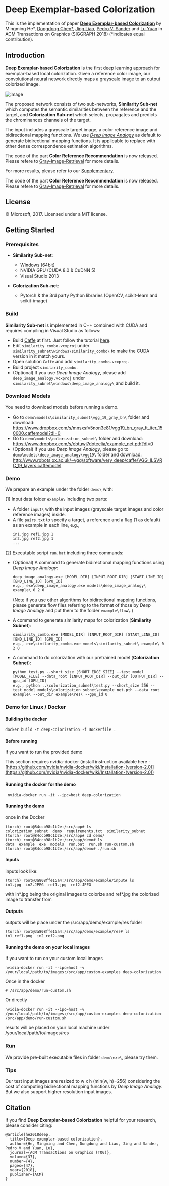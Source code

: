 # Deep Exemplar-based Colorization

This is the implementation of paper [**Deep Exemplar-based Colorization**](https://arxiv.org/abs/1807.06587) by Mingming He*, [Dongdong Chen*](http://www.dongdongchen.bid/),
[Jing Liao](https://liaojing.github.io/html/index.html), [Pedro V. Sander](http://www.cse.ust.hk/~psander/) and 
[Lu Yuan](http://www.lyuan.org/) in ACM Transactions on Graphics (SIGGRAPH 2018) (*indicates equal contribution).


## Introduction

**Deep Exemplar-based Colorization** is the ﬁrst deep learning approach for exemplar-based local colorization. 
Given a reference color image, our convolutional neural network directly maps a grayscale image to an output colorized image.

![image](https://github.com/msracver/Deep-Exemplar-based-Colorization/blob/master/demo/data/representative.jpg)

The proposed network consists of two sub-networks, **Similarity Sub-net** which computes the semantic similarities between 
the reference and the target, and **Colorization Sub-net** which selects, propagates and predicts the chrominances channels of the target.

The input includes a grayscale target image, a color reference image and bidirectional mapping functions. We use [*Deep Image Analogy*](https://github.com/msracver/Deep-Image-Analogy) as default to generate bidirectional mapping functions. It is applicable to replace with other dense correspondence estimation algorithms.

The code of the part **Color Reference Recommendation** is now released. Please refere to [Gray-Image-Retrieval](https://github.com/hmmlillian/Gray-Image-Retrieval) for more details.

For more results, please refer to our [Supplementary](http://www.dongdongchen.bid/supp/deep_exam_colorization/index.html).

The code of the part **Color Reference Recommendation** is now released. Please refere to [Gray-Image-Retrieval](https://github.com/hmmlillian/Gray-Image-Retrieval) for more details.


## License

© Microsoft, 2017. Licensed under a MIT license.


## Getting Started

### Prerequisites
- **Similarity Sub-net**: 
  - Windows (64bit)
  - NVIDIA GPU (CUDA 8.0 & CuDNN 5)
  - Visual Studio 2013

- **Colorization Sub-net**:
  - Pytorch & the 3rd party Python libraries (OpenCV, scikit-learn and scikit-image)

### Build
**Similarity Sub-net** is implemented in C++ combined with CUDA and requires compiling in Visual Studio as follows:
- Build [Caffe](http://caffe.berkeleyvision.org/) at first. Just follow the tutorial [here](https://github.com/Microsoft/caffe).
- Edit ```similarity_combo.vcxproj``` under ```similarity_subnet\windows\similarity_combo\``` to make the CUDA version in it match yours.
- Open solution ```Caffe``` and add ```similarity_combo.vcxproj```.
- Build project ```similarity_combo```.
- (Optional) If you use *Deep Image Analogy*, please add ```deep_image_analogy.vcxproj``` under ```similarity_subnet\windows\deep_image_analogy\``` and build it.

### Download Models
You need to download models before running a demo.
- Go to ```demo\models\similarity_subnet\vgg_19_gray_bn\``` folder and download:  
  https://www.dropbox.com/s/mnsxsfv5non3e81/vgg19_bn_gray_ft_iter_150000.caffemodel?dl=0
- Go to ```demo\models\colorization_subnet\``` folder and download: 
  https://www.dropbox.com/s/ebtuwj7doteelia/example_net.pth?dl=0
- (Optional) If you use *Deep Image Analogy*, please go to ```demo\models\deep_image_analogy\vgg19\``` folder and download:  
  http://www.robots.ox.ac.uk/~vgg/software/very_deep/caffe/VGG_ILSVRC_19_layers.caffemodel

### Demo
We prepare an example under the folder ```demo\``` with:

(1) Input data folder ```example\``` including two parts:
- A folder ```input\``` with the input images (grayscale target images and color reference images) inside.
- A file ```pairs.txt``` to specify a target, a reference and a flag (1 as default) as an example in each line, e.g., 
  ```
  in1.jpg ref1.jpg 1
  in2.jpg ref2.jpg 1
  ...
  ```

(2) Executable script ```run.bat``` including three commands:
- (Optional) A command to generate bidirectional mapping functions using *Deep Image Analogy*:
  ```
  deep_image_analogy.exe [MODEL_DIR] [INPUT_ROOT_DIR] [START_LINE_ID] [END_LINE_ID] [GPU_ID]
  e.g., exe\deep_image_analogy.exe models\deep_image_analogy\ example\ 0 2 0
  ```  
  (Note if you use other algorithms for bidirectional mapping functions, please generate flow files referring to the format of those by *Deep Image Analogy* and put them to the folder ```example\flow\```.)

- A command to generate similarity maps for colorization (**Similarity Subnet**):
  ```
  similarity_combo.exe [MODEL_DIR] [INPUT_ROOT_DIR] [START_LINE_ID] [END_LINE_ID] [GPU_ID]
  e.g., exe\similarity_combo.exe models\similarity_subnet\ example\ 0 2 0
  ```

- A command to do colorization with our pretrained model (**Colorization Subnet**):
  ```
  python test.py --short_size [SHORT_EDGE_SIZE] --test_model [MODEL_FILE] --data_root [INPUT_ROOT_DIR] --out_dir [OUTPUT_DIR] --gpu_id [GPU_ID]
  e.g., python ..\colorization_subnet\test.py --short_size 256 --test_model models\colorization_subnet\example_net.pth --data_root example\ --out_dir example\res\ --gpu_id 0
  ```
### Demo for Linux / Docker
#### Building the docker
```
docker build -t deep-colorization -f Dockerfile .
```

#### Before running
If you want to run the provided demo

This section requires nvidia-docker (install instruction available here :[https://github.com/nvidia/nvidia-docker/wiki/Installation-(version-2.0)](https://github.com/nvidia/nvidia-docker/wiki/Installation-(version-2.0))

#### Running the docker for the demo
```
 nvidia-docker run -it --ipc=host deep-colorization
```

#### Running the demo
once in the Docker
```
(torch) root@84ccb98c1b2e:/src/app# ls
colorization_subnet  demo  requirements.txt  similarity_subnet
(torch) root@84ccb98c1b2e:/src/app# cd demo/
(torch) root@84ccb98c1b2e:/src/app/demo# ls
data  example  exe  models  run.bat  run.sh run-custom.sh
(torch) root@84ccb98c1b2e:/src/app/demo# ./run.sh
```

#### Inputs
inputs look like:
```
(torch) root@3a808ffe15a4:/src/app/demo/example/input# ls
in1.jpg  in2.JPEG  ref1.jpg  ref2.JPEG
```
with in*.jpg being the original images to colorize and ref*.jpg the colorized image to transfer from

#### Outputs
outputs will be place under the /src/app/demo/example/res folder

```
(torch) root@3a808ffe15a4:/src/app/demo/example/res# ls
in1_ref1.png  in2_ref2.png
```

#### Running the demo on your local images
If you want to run on your custom local images
```
nvidia-docker run -it --ipc=host -v /your/local/path/to/images:/src/app/custom-examples deep-colorization
```

Once in the docker
```
# /src/app/demo/run-custom.sh
```

Or directly 
```
nvidia-docker run -it --ipc=host -v /your/local/path/to/images:/src/app/custom-examples deep-colorization /src/app/demo/run-custom.sh
```

results will be placed on your local machine under /your/local/path/to/images/res

### Run
We provide pre-built executable files in folder ```demo\exe\```, please try them.

### Tips
Our test input images are resized to w x h (min(w, h)=256) considering the cost of computing bidirectional mapping functions by *Deep Image Analogy*. But we also support higher resolution input images.


## Citation
If you find **Deep Exemplar-based Colorization** helpful for your research, please consider citing:
```
@article{he2018deep,
  title={Deep exemplar-based colorization},
  author={He, Mingming and Chen, Dongdong and Liao, Jing and Sander, Pedro V and Yuan, Lu},
  journal={ACM Transactions on Graphics (TOG)},
  volume={37},
  number={4},
  pages={47},
  year={2018},
  publisher={ACM}
}
```
